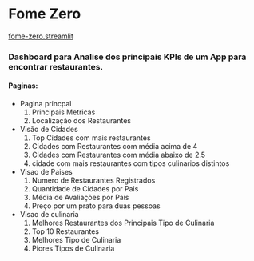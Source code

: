 # Fome Zero

[fome-zero.streamlit](https://fome-zero.streamlit.app/)

### Dashboard para Analise dos principais KPIs de um App para encontrar restaurantes.

#### Paginas:

* Pagina princpal
    1. Principais Metricas
    2. Localização dos Restaurantes
* Visão de Cidades
    1. Top Cidades com mais restaurantes
    2. Cidades com Restaurantes com média acima de 4
    3. Cidades com Restaurantes com média abaixo de 2.5
    4. cidade com mais restaurantes com tipos culinarios distintos
* Visao de Paises
    1. Numero de Restaurantes Registrados
    2. Quantidade de Cidades por Pais
    3. Média de Avaliações por País
    4. Preço por um prato para duas pessoas
* Visao de culinaria
    1. Melhores Restaurantes dos Principais Tipo de Culinaria
    2. Top 10 Restaurantes
    3. Melhores Tipo de Culinaria
    4. Piores Tipos de Culinaria
